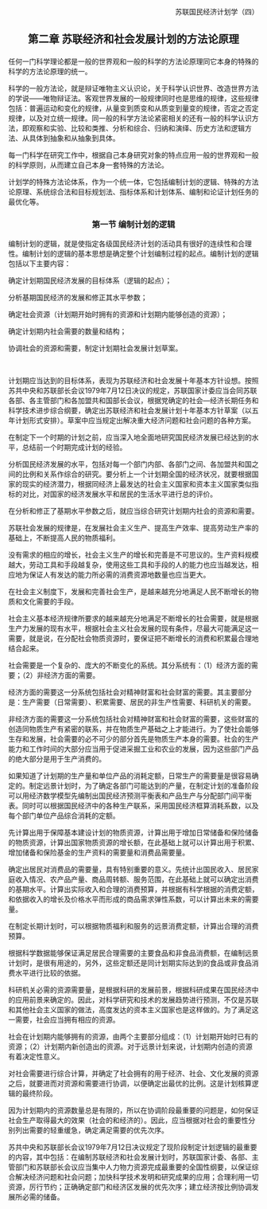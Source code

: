 <p align="right">苏联国民经济计划学（四）

## <p align="center">第二章 苏联经济和社会发展计划的方法论原理

任何一门科学理论都是一般的世界观和一般的科学的方法论原理同它本身的特殊的科学的方法论原理的统一。

科学的一般方法论，就是辩证唯物主义认识论，关于科学认识世界、改造世界方法的学说——唯物辩证法。客观世界发展的一般规律同时也是思维的规律，这些规律包括：普遍运动和变化的规律，从量变到质变和从质变到量变的规律，否定之否定规律，以及对立统一规律。同一般的科学方法论紧密相关的还有一般的科学认识方法，即观察和实验、比较和类推、分析和综合、归纳和演绎、历史方法和逻辑方法、从具体到抽象和从抽象到具体。

每一门科学在研究工作中，根据自己本身研究对象的特点应用一般的世界观和一般的科学原则，从而建立自己本身一套特殊的方法论。

计划学的特殊方法论体系，作为一个统一体，它包括编制计划的逻辑、特殊的方法论原理、系统综合法和目标规划法、指标体系和计划体系、编制和论证计划任务的最优化等。

### <p align="center">第一节 编制计划的逻辑

编制计划的逻辑，就是使指定各级国民经济计划的活动具有很好的连续性和合理性。编制计划的逻辑的基本思想是确定整个计划编制过程的起点。编制计划的逻辑包括以下主要内容：

确定计划期国民经济发展的目标体系（逻辑的起点）；

分析基期国民经济的发展和修正其水平参数；

确定社会资源（计划期开始时拥有的资源和计划期内能够创造的资源）；

确定计划期内社会需要的数量和结构；

协调社会的资源和需要，制定计划期社会发展计划草案。

 

计划期应当达到的目标体系，表现为苏联经济和社会发展十年基本方针设想。按照苏共中央和苏联部长会议1979年7月12日决议的规定，苏联国家计委应当会同苏联各部、各主管部门和各加盟共和国部长会议，根据党确定的社会—经济长期任务和科学技术进步综合纲要，确定出苏联经济和社会发展计划十年基本方针草案（以五年计划形式安排）。草案中应当规定出解决重大经济问题和社会问题的各种方案。

在制定下一个时期的计划之前，应当深入地全面地研究国民经济发展已经达到的水平，总结前一个时期完成计划的经验。

分析国民经济发展的水平，包括对每一个部门内部、各部门之间、各加盟共和国之间的比例和关系作综合的研究。要分析上一个计划期全国的经济状况，就要根据国家的现实的经济潜力，根据同经济上最发达的社会主义国家和资本主义国家类似指标的对比，对国家的经济发展水平和居民的生活水平进行总的评价。

在分析和修正了基期水平参数之后，就应当综合研究计划期内社会的资源和需要。

苏联社会发展的规律是，在发展社会主义生产、提高生产效率、提高劳动生产率的基础上，不断提高人民的物质福利。

没有需求的相应的增长，社会主义生产的增长和完善是不可思议的。生产资料规模越大，劳动工具和手段越复杂，使用这些工具和手段的人的能力也应当越发达，相应地为保证人有发达的能力所必需的消费资源地数量也应当更大。

在社会主义制度下，发展和完善社会生产，是越来越充分地满足人民不断增长的物质和文化需要的手段。

社会主义基本经济规律所要求的越来越充分地满足不断增长的社会需要，就是根据生产力发展的现有水平，根据社会主义社会发展的现有条件，尽最大可能满足这一需要，就是说，在分配社会物质资源时，要保证把不断增长的消费和积累最合理地结合起来。

社会需要是一个复杂的、庞大的不断变化的系统。其分系统有：（1）经济方面的需要；（2）非经济方面的需要。

经济方面的需要这一分系统包括社会对精神财富和社会财富的需要。其主要部分是：生产需要（日常需要）、积累需要、居民的非生产性需要、科研机关的需要。

非经济方面的需要这一分系统包括社会对精神财富和社会财富的需要，这些财富的创造同物质生产有紧密的联系，并在物质生产基础之上才能进行。为了使社会能够生存和发展，社会需要的必不可少的部分首先是物质生产本身的需要。社会的生产能力和工作时间的大部分应当用于促进采掘工业和农业的发展，因为这些部门产品的绝大部分是用于生产消费的。

如果知道了计划期的生产量和单位产品的消耗定额，日常生产的需要量是很容易确定的。制定远景计划时，为了确定各部门可能达到的产量，在制定计划的准备阶段可以用经济数学模型先编制出国民经济预测平衡表和产品生产与分配部门间平衡表。同时可以根据国民经济中的各种生产联系，采用国民经济框算消耗系数，以及每个部门单位产品综合消耗的定额。

先计算出用于保障基本建设计划的物质资源，计算出用于增加日常储备和保险储备的物质资源，计算出国家物质资源的增长额，在此基础上就可以计算出用于积累、增加储备和保险基金的生产资料的需要量和消费品需要量。

确定出居民对消费品的需要量，具有特别重要的意义。先统计出国民收入、居民家庭收入情况、农产品产量、商品周转额、服务范围，在此基础上就可以确定出消费的基期水平。计算出实际收入和合理的消费预算，并根据有科学根据的消费定额，和依据收入的增长及价格水平而形成的商品需求弹性系数，可以计算出未来的需要量。

在制定长期计划时，可以根据物质福利和服务的远景消费定额，计算出合理的消费预算。

根据科学数据能够保证满足居民合理需要的主要食品和非食品消费额，在编制远景计划时，是很有用途的，另外，这些定额还是同计划期实际达到的食品或非食品消费水平进行比较的依据。

科研机关必需的资源需要量，是根据科研的发展前景，根据科研成果在国民经济中的应用前景来确定的。因此，对科学研究和技术的发展趋势进行预测，不仅是苏联和其他社会主义国家的做法，高度发达的资本主义国家也是这样做的。为了满足这一需要，社会应当拥有相应的资源。

社会在计划期内能够拥有的资源，由两个主要部分组成：（1）计划期开始时已有的资源；（2）计划期内新创造出的资源。对于远景计划来说，计划期内创造的资源有着决定性意义。

对社会需要进行综合计算，并确定了社会拥有的用于经济、社会、文化发展的资源之后，就要进而对资源和需要进行协调，以便确定出最优的比例。这是计划核算逻辑的最终阶段。

因为计划期内的资源数量总是有限的，所以在协调阶段最重要的问题是，如何保证社会生产取得最大的效果（社会的和经济的）。因此，应当根据对社会的重要性分别列出需要的轻重缓急，确定满足需要的优先次序。

苏共中央和苏联部长会议1979年7月12日决议规定了现阶段制定计划逻辑的最重要的内容，其中包括：在编制苏联经济和社会发展计划时，苏联国家计委、各部、主管部门和苏联部长会议应当集中人力物力资源完成最重要的全国性纲要，以保证综合解决经济问题和社会问题；加快科学技术发明和研究成果的应用；合理利用一切资源，厉行节约；正确确定部门和经济区发展的优先次序；建立经济按比例协调发展所必需的储备。
